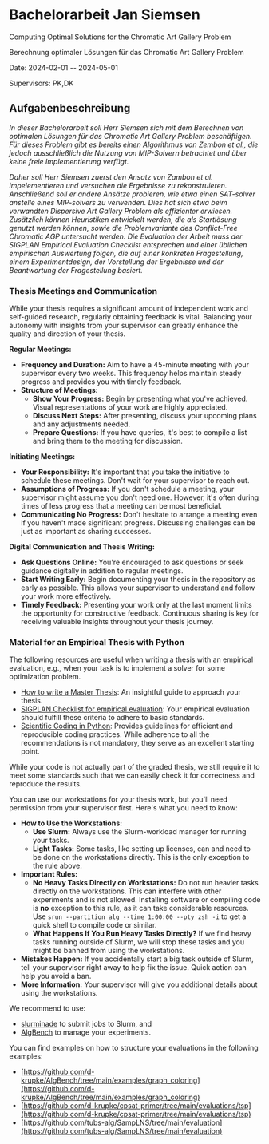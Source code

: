 # Bachelorarbeit Jan Siemsen

Computing Optimal Solutions for the Chromatic Art Gallery Problem

Berechnung optimaler Lösungen für das Chromatic Art Gallery Problem

Date: 2024-02-01 -- 2024-05-01

Supervisors: PK,DK

## Aufgabenbeschreibung

*In dieser Bachelorarbeit soll Herr Siemsen sich mit dem Berechnen von optimalen Lösungen für das Chromatic Art Gallery Problem beschäftigen.
Für dieses Problem gibt es bereits einen Algorithmus von Zembon et al., die jedoch ausschließlich die Nutzung von MIP-Solvern betrachtet und über keine freie Implementierung verfügt.*

*Daher soll Herr Siemsen zuerst den Ansatz von Zambon et al. impelementieren und versuchen die Ergebnisse zu rekonstruieren.
Anschließend soll er andere Ansätze probieren, wie etwa einen SAT-solver anstelle eines MIP-solvers zu verwenden.
Dies hat sich etwa beim verwandten Dispersive Art Gallery Problem als effizienter erwiesen.
Zusätzlich können Heuristiken entwickelt werden, die als Startlösung genutzt werden können, sowie die Problemvariante des Conflict-Free Chromatic AGP untersucht werden.
Die Evaluation der Arbeit muss der SIGPLAN Empirical Evaluation Checklist entsprechen und einer üblichen empirischen Auswertung folgen,
die auf einer konkreten Fragestellung, einem Experimentdesign, der Vorstellung der Ergebnisse und der Beantwortung der Fragestellung basiert.*


### Thesis Meetings and Communication

While your thesis requires a significant amount of independent work and self-guided research, regularly obtaining feedback is vital.
Balancing your autonomy with insights from your supervisor can greatly enhance the quality and direction of your thesis.

**Regular Meetings:**
- **Frequency and Duration:** Aim to have a 45-minute meeting with your supervisor every two weeks. This frequency helps maintain steady progress and provides you with timely feedback.
- **Structure of Meetings:** 
  - **Show Your Progress:** Begin by presenting what you've achieved. Visual representations of your work are highly appreciated.
  - **Discuss Next Steps:** After presenting, discuss your upcoming plans and any adjustments needed.
  - **Prepare Questions:** If you have queries, it's best to compile a list and bring them to the meeting for discussion.

**Initiating Meetings:**
- **Your Responsibility:** It's important that you take the initiative to schedule these meetings. Don't wait for your supervisor to reach out.
- **Assumptions of Progress:** If you don't schedule a meeting, your supervisor might assume you don't need one. However, it's often during times of less progress that a meeting can be most beneficial.
- **Communicating No Progress:** Don't hesitate to arrange a meeting even if you haven't made significant progress. Discussing challenges can be just as important as sharing successes.

**Digital Communication and Thesis Writing:**
- **Ask Questions Online:** You're encouraged to ask questions or seek guidance digitally in addition to regular meetings.
- **Start Writing Early:** Begin documenting your thesis in the repository as early as possible. This allows your supervisor to understand and follow your work more effectively.
- **Timely Feedback:** Presenting your work only at the last moment limits the opportunity for constructive feedback. Continuous sharing is key for receiving valuable insights throughout your thesis journey.


### Material for an Empirical Thesis with Python

The following resources are useful when writing a thesis with an empirical evaluation,
e.g., when your task is to implement a solver for some optimization problem.

* [How to write a Master Thesis](https://users.aalto.fi/~jsaramak/HowToWriteMastersThesis.pdf): An insightful guide to approach your thesis.
* [SIGPLAN Checklist for empirical evaluation](https://raw.githubusercontent.com/SIGPLAN/empirical-evaluation/master/checklist/checklist.pdf): Your empirical evaluation should fulfill these criteria to adhere to basic standards.
* [Scientific Coding in Python](https://learn.scientific-python.org/development/): Provides guidelines for efficient and reproducible coding practices. While adherence to all the recommendations is not mandatory, they serve as an excellent starting point.

While your code is not actually part of the graded thesis, we still require it to meet
some standards such that we can easily check it for correctness and reproduce
the results.

You can use our workstations for your thesis work, but you'll need permission from your supervisor first. Here's what you need to know:

- **How to Use the Workstations:** 
  - **Use Slurm:** Always use the Slurm-workload manager for running your tasks. 
  - **Light Tasks:** Some tasks, like setting up licenses, can and need to be done on the workstations directly. This is the only exception to the rule above.
- **Important Rules:** 
  - **No Heavy Tasks Directly on Workstations:** Do not run heavier tasks directly on the workstations. This can interfere with other experiments and is not allowed. Installing software or compiling code is **no** exception to this rule, as it can take considerable resources. Use `srun --partition alg --time 1:00:00 --pty zsh -i` to get a quick shell to compile code or similar.
  - **What Happens If You Run Heavy Tasks Directly?** If we find heavy tasks running outside of Slurm, we will stop these tasks and you might be banned from using the workstations.
- **Mistakes Happen:** If you accidentally start a big task outside of Slurm, tell your supervisor right away to help fix the issue. Quick action can help you avoid a ban.
- **More Information:** Your supervisor will give you additional details about using the workstations.

We recommend to use:

* [slurminade](https://github.com/d-krupke/slurminade) to submit jobs to Slurm, and
* [AlgBench](https://github.com/d-krupke/algbench) to manage your experiments.

You can find examples on how to structure your evaluations in the following examples:

* [https://github.com/d-krupke/AlgBench/tree/main/examples/graph_coloring](https://github.com/d-krupke/AlgBench/tree/main/examples/graph_coloring)
* [https://github.com/d-krupke/cpsat-primer/tree/main/evaluations/tsp](https://github.com/d-krupke/cpsat-primer/tree/main/evaluations/tsp)
* [https://github.com/tubs-alg/SampLNS/tree/main/evaluation](https://github.com/tubs-alg/SampLNS/tree/main/evaluation)
